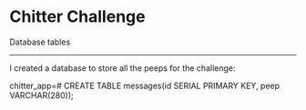 Chitter Challenge
=================

Database tables

-----------------

I created a database to store all the peeps for the challenge:

chitter_app=# CREATE TABLE messages(id SERIAL PRIMARY KEY, peep VARCHAR(280));

